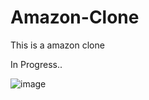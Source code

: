 # Amazon-Clone
This is a amazon clone

In Progress..

![image](https://user-images.githubusercontent.com/74227860/116548479-e6674d80-a911-11eb-9b30-8de46047e40f.png)




